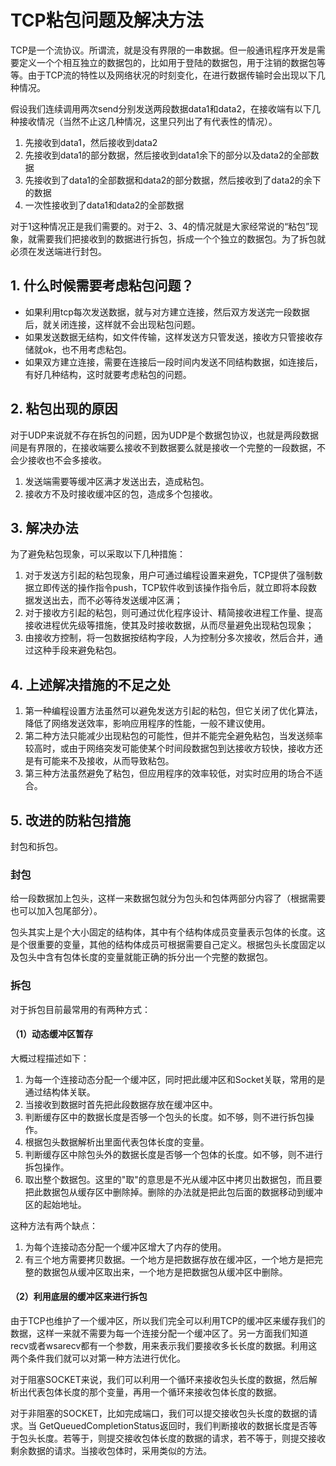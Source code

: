 # TCP粘包问题及解决方法

TCP是一个流协议。所谓流，就是没有界限的一串数据。但一般通讯程序开发是需要定义一个个相互独立的数据包的，比如用于登陆的数据包，用于注销的数据包等等。由于TCP流的特性以及网络状况的时刻变化，在进行数据传输时会出现以下几种情况。

假设我们连续调用两次send分别发送两段数据data1和data2，在接收端有以下几种接收情况（当然不止这几种情况，这里只列出了有代表性的情况）。

1. 先接收到data1，然后接收到data2
2. 先接收到data1的部分数据，然后接收到data1余下的部分以及data2的全部数据
3. 先接收到了data1的全部数据和data2的部分数据，然后接收到了data2的余下的数据
4. 一次性接收到了data1和data2的全部数据

对于1这种情况正是我们需要的。对于2、3、4的情况就是大家经常说的“粘包”现象，就需要我们把接收到的数据进行拆包，拆成一个个独立的数据包。为了拆包就必须在发送端进行封包。

## 1. 什么时候需要考虑粘包问题？

- 如果利用tcp每次发送数据，就与对方建立连接，然后双方发送完一段数据后，就关闭连接，这样就不会出现粘包问题。
- 如果发送数据无结构，如文件传输，这样发送方只管发送，接收方只管接收存储就ok，也不用考虑粘包。
- 如果双方建立连接，需要在连接后一段时间内发送不同结构数据，如连接后，有好几种结构，这时就要考虑粘包的问题。

## 2. 粘包出现的原因

对于UDP来说就不存在拆包的问题，因为UDP是个数据包协议，也就是两段数据间是有界限的，在接收端要么接收不到数据要么就是接收一个完整的一段数据，不会少接收也不会多接收。

1.  发送端需要等缓冲区满才发送出去，造成粘包。
2. 接收方不及时接收缓冲区的包，造成多个包接收。

## 3. 解决办法

为了避免粘包现象，可以采取以下几种措施：

1. 对于发送方引起的粘包现象，用户可通过编程设置来避免，TCP提供了强制数据立即传送的操作指令push，TCP软件收到该操作指令后，就立即将本段数据发送出去，而不必等待发送缓冲区满；
2. 对于接收方引起的粘包，则可通过优化程序设计、精简接收进程工作量、提高接收进程优先级等措施，使其及时接收数据，从而尽量避免出现粘包现象；
3. 由接收方控制，将一包数据按结构字段，人为控制分多次接收，然后合并，通过这种手段来避免粘包。

## 4. 上述解决措施的不足之处

1. 第一种编程设置方法虽然可以避免发送方引起的粘包，但它关闭了优化算法，降低了网络发送效率，影响应用程序的性能，一般不建议使用。
2. 第二种方法只能减少出现粘包的可能性，但并不能完全避免粘包，当发送频率较高时，或由于网络突发可能使某个时间段数据包到达接收方较快，接收方还是有可能来不及接收，从而导致粘包。
3. 第三种方法虽然避免了粘包，但应用程序的效率较低，对实时应用的场合不适合。

## 5. 改进的防粘包措施

封包和拆包。

### 封包

给一段数据加上包头，这样一来数据包就分为包头和包体两部分内容了（根据需要也可以加入包尾部分）。

包头其实上是个大小固定的结构体，其中有个结构体成员变量表示包体的长度。这是个很重要的变量，其他的结构体成员可根据需要自己定义。根据包头长度固定以及包头中含有包体长度的变量就能正确的拆分出一个完整的数据包。

### 拆包

对于拆包目前最常用的有两种方式：

#### （1）动态缓冲区暂存

大概过程描述如下：

1. 为每一个连接动态分配一个缓冲区，同时把此缓冲区和Socket关联，常用的是通过结构体关联。
2. 当接收到数据时首先把此段数据存放在缓冲区中。
3. 判断缓存区中的数据长度是否够一个包头的长度。如不够，则不进行拆包操作。
4. 根据包头数据解析出里面代表包体长度的变量。
5. 判断缓存区中除包头外的数据长度是否够一个包体的长度。如不够，则不进行拆包操作。
6. 取出整个数据包。这里的"取"的意思是不光从缓冲区中拷贝出数据包，而且要把此数据包从缓存区中删除掉。删除的办法就是把此包后面的数据移动到缓冲区的起始地址。

这种方法有两个缺点：

1. 为每个连接动态分配一个缓冲区增大了内存的使用。
2. 有三个地方需要拷贝数据。一个地方是把数据存放在缓冲区，一个地方是把完整的数据包从缓冲区取出来，一个地方是把数据包从缓冲区中删除。

#### （2）利用底层的缓冲区来进行拆包

由于TCP也维护了一个缓冲区，所以我们完全可以利用TCP的缓冲区来缓存我们的数据，这样一来就不需要为每一个连接分配一个缓冲区了。另一方面我们知道recv或者wsarecv都有一个参数，用来表示我们要接收多长长度的数据。利用这两个条件我们就可以对第一种方法进行优化。

对于阻塞SOCKET来说，我们可以利用一个循环来接收包头长度的数据，然后解析出代表包体长度的那个变量，再用一个循环来接收包体长度的数据。

对于非阻塞的SOCKET，比如完成端口，我们可以提交接收包头长度的数据的请求。当 GetQueuedCompletionStatus返回时，我们判断接收的数据长度是否等于包头长度。若等于，则提交接收包体长度的数据的请求，若不等于，则提交接收剩余数据的请求。当接收包体时，采用类似的方法。

